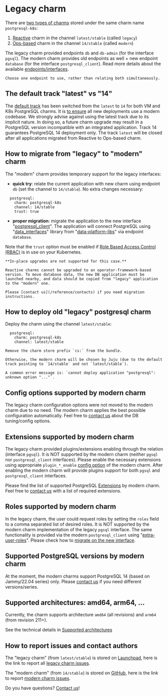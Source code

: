 # Legacy charm

There are [two types of charms](https://documentation.ubuntu.com/juju/3.6/reference/charm/#by-generation) stored under the same charm name `postgresql-k8s`:

1. [Reactive](https://documentation.ubuntu.com/juju/3.6/reference/charm/#reactive-charm)  charm in the channel `latest/stable` (called `legacy`)
2. [Ops-based](https://documentation.ubuntu.com/juju/3.6/reference/charm/#ops-charm) charm in the channel `14/stable` (called `modern`)

The legacy charm provided endpoints `db` and `db-admin` (for the interface `pgsql`). The modern charm provides old endpoints as well + new endpoint `database` (for the interface `postgresql_client`). Read more details about the available [endpoints/interfaces](/explanation/interfaces-and-endpoints).

```{note}
Choose one endpoint to use, rather than relating both simultaneously.
```

<!--TODO: Explain `latest` in the context of `16`-->

## The default track "latest" vs "14"

The [default track](https://docs.openstack.org/charm-guide/yoga/project/charm-delivery.html) has been switched from the `latest` to `14` for both VM and K8s PostgreSQL charms. It is [to ensure](https://discourse.charmhub.io/t/request-switch-default-track-from-latest-to-14-for-postgresql-k8s-charms/10314) all new deployments use a modern codebase. We strongly advise against using the latest track due to its implicit nature. In doing so, a future charm upgrade may result in a PostgreSQL version incompatible with an integrated application. Track 14 guarantees PostgreSQL 14 deployment only. The track `latest` will be closed after all applications migrated from Reactive to Ops-based charm.

## How to migrate from "legacy" to "modern" charm

The "modern" charm provides temporary support for the legacy interfaces:

* **quick try**: relate the current application with new charm using endpoint `db` (set the channel to `14/stable`). No extra changes necessary:

```text
  postgresql:
    charm: postgresql-k8s
    channel: 14/stable
    trust: true
```

* **proper migration**: migrate the application to the new interface "[postgresql_client](https://github.com/canonical/charm-relation-interfaces)". The application will connect PostgreSQL using "[data_interfaces](https://charmhub.io/data-platform-libs/libraries/data_interfaces)" library from "[data-platform-libs](https://github.com/canonical/data-platform-libs/)" via endpoint `database`.

Note that the `trust` option must be enabled if [Role Based Access Control (RBAC)](https://kubernetes.io/docs/concepts/security/rbac-good-practices/) is in use on your Kubernetes. 

```{warning}
**In-place upgrades are not supported for this case.**

Reactive charms cannot be upgraded to an operator-framework-based version. To move database data, the new DB application must be launched nearby, and data should be copied from "legacy" application to the "modern" one. 

Please [contact us](/reference/contacts) if you need migration instructions.
```

## How to deploy old "legacy" postgresql charm

Deploy the charm using the channel `latest/stable`:

```text
  postgresql:
    charm: postgresql-k8s
    channel: latest/stable
```

```{caution}
Remove the charm store prefix `cs:` from the bundle. 

Otherwise, the modern charm will be chosen by Juju (due to the default track pointing to `14/stable` and not `latest/stable`).

A common error message is: `cannot deploy application "postgresql": unknown option "..."`.
```

## Config options supported by modern charm

The legacy charm configuration options were not moved to the modern charm due to no need. The modern charm applies the best possible configuration automatically. Feel free to [contact us](/reference/contacts) about the DB tuning/config options.

## Extensions supported by modern charm

The legacy charm provided plugins/extensions enabling through the relation (interface `pgsql`). It is NOT supported by the modern charm (neither `pgsql` nor `postgresql_client` interfaces). Please enable the necessary extensions using appropriate `plugin_*_enable` [config option](https://charmhub.io/postgresql-k8s/configure) of the modern charm. After enabling the modern charm will provide plugins support for both `pgsql` and `postgresql_client` interfaces.

Please find the list of supported PostgreSQL [Extensions](/reference/plugins-extensions) by modern charm. Feel free to [contact us](/reference/contacts) with a list of required extensions.

## Roles supported by modern charm

In the legacy charm, the user could request roles by setting the `roles` field to a comma separated list of desired roles. It is NOT supported by the modern charm implementation of the legacy `pgsql` interface. The same functionality is provided via the modern `postgresql_client` using "[extra-user-roles](/explanation/users)". Please check how to [migrate on the new interface](/how-to/development/integrate-with-your-charm).

## Supported PostgreSQL versions by modern charm

At the moment, the modern charms support PostgreSQL 14 (based on Jammy/22.04 series) only.
Please [contact us](/reference/contacts) if you need different versions/series.

## Supported architectures: amd64, arm64, ...
Currently, the charm supports architecture `amd64` (all revisions) and `arm64` (from revision 211+). 

See the technical details in [Supported architectures](/reference/system-requirements)

## How to report issues and contact authors

The "legacy charm" (from `latest/stable`) is stored on [Launchpad](https://git.launchpad.net/charm-k8s-postgresql), here is the link to report all [legacy charm issues](https://bugs.launchpad.net/charm-k8s-postgresql).

The "modern charm" (from `14/stable`) is stored on [GitHub](https://github.com/canonical/postgresql-k8s-operator), here is the link to report [modern charm issues](https://github.com/canonical/postgresql-k8s-operator/issues/new/choose).

Do you have questions? [Contact us](/reference/contacts)!
